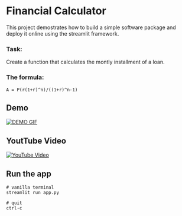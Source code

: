 # Financial Calculator

This project demostrates how to build a simple software package and deploy it online using the streamlit framework.

### Task:
Create a function that calculates the montly installment of a loan.

### The formula:

`A = P(r(1+r)^n)/((1+r)^n-1)`



## Demo
[![DEMO GIF](https://github.com/precisep/Loan-Installment-Calculator/blob/main/assests/demo_final.gif)](https://precisep-loan-installment-calculator-main-b8y5wp.streamlit.app/)

## YoutTube Video
[![YouTube Video](https://img.youtube.com/vi/UqH6KWoLrW8/0.jpg)](https://youtu.be/UqH6KWoLrW8)


## Run the app
```
# vanilla terminal
streamlit run app.py

# quit
ctrl-c
```